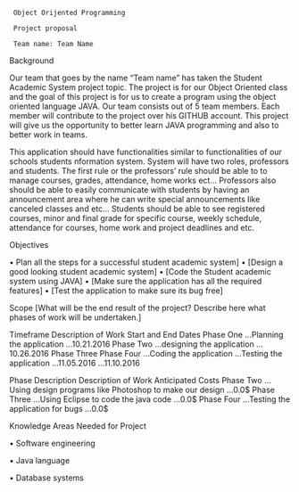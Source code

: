      Object Orijented Programming
     
     Project proposal
     
     Team name: Team Name
  
  Background 

Our team that goes by the name “Team name” has taken the Student Academic System project topic. The project is for our Object Oriented class and the goal of this project is for us to create a program using the object oriented language JAVA. Our team consists out of 5 team members. Each member will contribute to the project over his GITHUB account. This project will give us the opportunity to better learn JAVA programming and also to better work in teams.

This application should have functionalities similar to functionalities of our schools students nformation system. System will have two roles, professors and students. The first rule or the professors’ rule should be able to to manage courses, grades, attendance, home works ect...
 Professors also should be able to easily communicate with students by having an announcement area where he can write special announcements like canceled classes and etc…
Students should be able to see registered courses, minor and final grade for specific course, weekly schedule,  attendance for courses, home work and project deadlines and etc.


Objectives

•	Plan all the steps for a successful student academic system]
•	[Design a good looking student academic system]
•	[Code the Student academic system using JAVA]
•	[Make sure the application has all the required features]
•	[Test the application to make sure its bug free]


Scope 
[What will be the end result of the project? Describe here what phases of work will be undertaken.]

Timeframe 
    	Description of Work	Start and End Dates
Phase One	…Planning the application	…10.21.2016
Phase Two	…designing the application 	…10.26.2016
Phase Three
Phase Four	…Coding the application
…Testing the application	…11.05.2016
…11.10.2016

Phase Description
    	Description of Work	Anticipated Costs
Phase Two	…Using design programs like Photoshop to make our design	…0.0$
Phase Three	…Using Eclipse to code the java code	…0.0$
Phase Four	…Testing the application for bugs	…0.0$
		

Knowledge Areas Needed for Project

• Software engineering

• Java language

• Database systems


